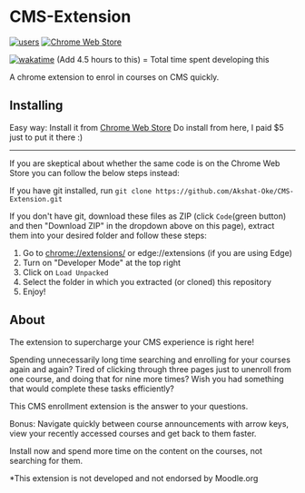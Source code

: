 # CMS-Extension

[![users](https://img.shields.io/badge/max%20users-197-orange)](https://chrome.google.com/webstore/detail/cms-enrollment-extension/ebjldebpahljhpakgngnandakdbajdnj?hl=en-GB) [![Chrome Web Store](https://img.shields.io/chrome-web-store/users/ebjldebpahljhpakgngnandakdbajdnj?color=orange&label=current%20users)](https://chrome.google.com/webstore/detail/cms-enrollment-extension/ebjldebpahljhpakgngnandakdbajdnj?hl=en-GB)

[![wakatime](https://wakatime.com/badge/user/3dac3ae8-38b0-466a-acd0-398b5b8cdc82/project/2adcd84d-b662-4908-977a-688cf738cbaa.svg)](https://wakatime.com/badge/user/3dac3ae8-38b0-466a-acd0-398b5b8cdc82/project/2adcd84d-b662-4908-977a-688cf738cbaa) (Add 4.5 hours to this) = Total time spent developing this

A chrome extension to enrol in courses on CMS quickly.

## Installing

Easy way: Install it from [Chrome Web Store](https://chrome.google.com/webstore/detail/cms-enrollment-extension/ebjldebpahljhpakgngnandakdbajdnj?hl=en-GB) Do install from here, I paid $5 just to put it there :)

----

If you are skeptical about whether the same code is on the Chrome Web Store you can follow the below steps instead:

If you have git installed, run `git clone https://github.com/Akshat-Oke/CMS-Extension.git`

If you don't have git, download these files as ZIP (click `Code`(green button) and then "Download ZIP" in the dropdown above on this page), extract them into your desired folder and follow these steps:

1. Go to [chrome://extensions/](chrome://extensions/) or edge://extensions (if you are using Edge)
2. Turn on "Developer Mode" at the top right
3. Click on `Load Unpacked`
4. Select the folder in which you extracted (or cloned) this repository
5. Enjoy!

## About

The extension to supercharge your CMS experience is right here!

Spending unnecessarily long time searching and enrolling for your courses again and again?
Tired of clicking through three pages just to unenroll from one course, and doing that for nine more times?
Wish you had something that would complete these tasks efficiently?

This CMS enrollment extension is the answer to your questions.

Bonus: Navigate quickly between course announcements with arrow keys, view your recently accessed courses and get back to them faster.

Install now and spend more time on the content on the courses, not searching for them.

\*This extension is not developed and not endorsed by Moodle.org
